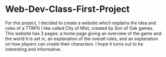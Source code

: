 # Web-Dev-Class-First-Project
For this project, I decided to create a website which explains the idea and rules of a TTRPG I like called City of MIst, created by Son of Oak games. This website has 3 pages: a home page giving an overview of the game and the world it is set in, an explanation of the overall rules, and an explanation on how players can create their characters. I hope it turns out to be interesting and informative.

